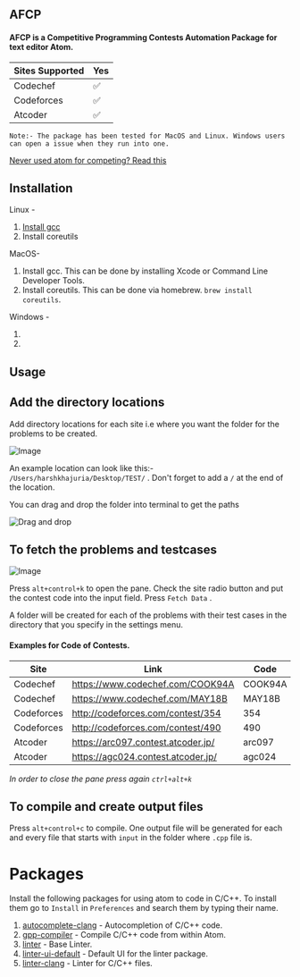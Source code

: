 ## AFCP

#### AFCP is a Competitive Programming Contests Automation Package for text editor Atom.

Sites Supported | Yes
------------ | -------------
Codechef | :white_check_mark:
Codeforces | :white_check_mark:
Atcoder | :white_check_mark:

`Note:- The package has been tested for MacOS and Linux. Windows users can open a issue when they run into one.`

[Never used atom for competing? Read this](#packages)

## Installation

Linux -

1. [Install gcc](https://gist.github.com/application2000/73fd6f4bf1be6600a2cf9f56315a2d91)
2. Install coreutils

MacOS-

1. Install gcc. This can be done by installing Xcode or Command Line Developer Tools.
2. Install coreutils. This can be done via homebrew. `brew install coreutils`.

Windows -

1.
2.


## Usage

**Add the directory locations**
---

Add directory locations for each site i.e where you want the folder for the problems to be created.

![Image](https://i.imgur.com/x66KloC.png)

An example location can look like this:- `/Users/harshkhajuria/Desktop/TEST/` . Don't forget to add a `/` at the end of the location.

You can drag and drop the folder into terminal to get the paths

![Drag and drop](https://media3.giphy.com/media/1BhkrDJdeunDtXyjyX/giphy.gif)

**To fetch the problems and testcases**
---

![Image](https://i.imgur.com/HRwTUOT.png)

Press `alt+control+k` to open the pane. Check the site radio button and put the contest code into the input field. Press `Fetch Data` .

A folder will be created for each of the problems with their test cases in the directory that you specify in the settings menu.


#### Examples for Code of Contests.

Site | Link | Code
------------ | ------------- | -------------
Codechef | https://www.codechef.com/COOK94A | COOK94A
Codechef | https://www.codechef.com/MAY18B | MAY18B
Codeforces | http://codeforces.com/contest/354 | 354
Codeforces | http://codeforces.com/contest/490 | 490
Atcoder | https://arc097.contest.atcoder.jp/ | arc097
Atcoder | https://agc024.contest.atcoder.jp/ | agc024


*In order to close the pane press again `ctrl+alt+k`*

**To compile and create output files**
---

Press `alt+control+c` to compile. One output file will be generated for each and every file that starts with `input` in the folder where `.cpp` file is.

# Packages

Install the following packages for using atom to code in C/C++. To install them go to `Install` in `Preferences` and search them by typing their name.

1. [autocomplete-clang](https://atom.io/packages/autocomplete-clang) - Autocompletion of C/C++ code.
2. [gpp-compiler](https://atom.io/packages/gpp-compiler) - Compile C/C++ code from within Atom.
3. [linter](https://atom.io/packages/linter) - Base Linter.
4. [linter-ui-default](https://atom.io/packages/linter-ui-default) - Default UI for the linter package.
5. [linter-clang](https://atom.io/packages/linter-clang) - Linter for C/C++ files.

